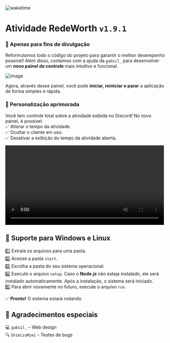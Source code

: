 ![wakatime](https://wakatime.com/badge/github/XPCreate/Rich-Presence-RedeWorth.svg)  

# Atividade RedeWorth `v1.9.1`  
### 🚀 Apenas para fins de divulgação  

Reformulamos todo o código do projeto para garantir o melhor desempenho possível! Além disso, contamos com a ajuda da `gabsil_` para desenvolver um **novo painel de controle** mais intuitivo e funcional.  

![image](https://i.imgur.com/oN47hBH.png)  

Agora, através desse painel, você pode **iniciar, reiniciar e parar** a aplicação de forma simples e rápida.  

### 🎨 Personalização aprimorada  
Você tem controle total sobre a atividade exibida no Discord! No novo painel, é possível:  
✅ Alterar o tempo da atividade.  
✅ Ocultar o cliente em uso.  
✅ Desativar a exibição do tempo da atividade aberta.  

<video src="https://i.imgur.com/o8SqkyM.mp4" controls width="500"></video>  

## 🔹 Suporte para Windows e Linux
1️⃣ Extraia os arquivos para uma pasta.  
2️⃣ Acesse a pasta `start`.  
3️⃣ Escolha a pasta do seu sistema operacional.  
4️⃣ Execute o arquivo `setup`. Caso o **Node.js** não esteja instalado, ele será instalado automaticamente. Após a instalação, o sistema será iniciado.  
5️⃣ Para abrir novamente no futuro, execute o arquivo `run`.  

✅ **Pronto!** O sistema estará rodando.  

## 🎉 Agradecimentos especiais  
💻 `gabsil_` – Web design  
🔍 `ShimizuMimi` – Testes de bugs  